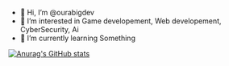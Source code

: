 - 👋 Hi, I’m @ourabigdev
- 👀 I’m interested in Game developement, Web developement, CyberSecurity, Ai
- 🌱 I’m currently learning Something

[![Anurag's GitHub stats](https://github-readme-stats.vercel.app/api?username=ourabigdev)](https://github.com/anuraghazra/github-readme-stats)

